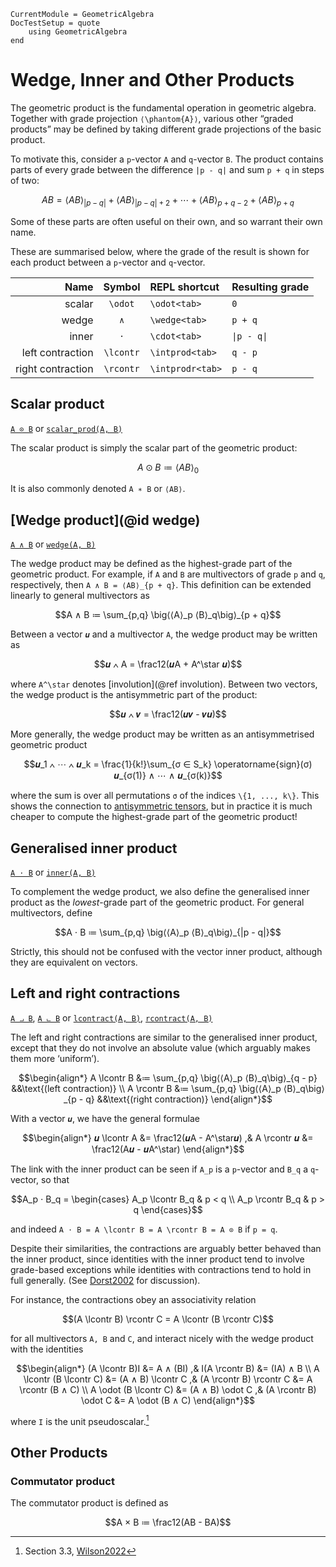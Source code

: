 ```@meta
CurrentModule = GeometricAlgebra
DocTestSetup = quote
	using GeometricAlgebra
end
```

# Wedge, Inner and Other Products

The geometric product is the fundamental operation in geometric algebra. Together with grade projection ``⟨\phantom{A}⟩``, various other “graded products” may be defined by taking different grade projections of the basic product.

To motivate this, consider a ``p``-vector ``A`` and ``q``-vector ``B``. The product contains parts of every grade between the difference ``|p - q|`` and sum ``p + q`` in steps of two:
```math
AB = ⟨AB⟩_{|p - q|} + ⟨AB⟩_{|p - q| + 2} + ⋯ + ⟨AB⟩_{p + q - 2} + ⟨AB⟩_{p + q}
```
Some of these parts are often useful on their own, and so warrant their own name.

These are summarised below, where the grade of the result is shown for each product between a ``p``-vector and ``q``-vector.

Name | Symbol | REPL shortcut | Resulting grade
----:|:------:|:-----|:---------------
scalar | ``\odot`` | `\odot<tab>` | ``0``
wedge | ``∧`` | `\wedge<tab>` | ``p + q``
inner | ``⋅`` | `\cdot<tab>` | ``\|p - q\|``
left contraction | ``\lcontr`` | `\intprod<tab>` | ``q - p``
right contraction | ``\rcontr`` | `\intprodr<tab>` | ``p - q``


## Scalar product

[`A ⊙ B`](@ref) or [`scalar_prod(A, B)`](@ref)


The scalar product is simply the scalar part of the geometric product:
```math
A ⊙ B ≔ ⟨AB⟩_0
```
It is also commonly denoted ``A ∗ B`` or ``⟨AB⟩``.


## [Wedge product](@id wedge)

[`A ∧ B`](@ref) or [`wedge(A, B)`](@ref)

The wedge product may be defined as the highest-grade part of the geometric product.
For example, if ``A`` and ``B`` are multivectors of grade ``p`` and ``q``, respectively, then ``A ∧ B = ⟨AB⟩_{p + q}``.
This definition can be extended linearly to general multivectors as
```math
A ∧ B ≔ \sum_{p,q} \big⟨⟨A⟩_p ⟨B⟩_q\big⟩_{p + q}
```

Between a vector ``𝒖`` and a multivector ``A``, the wedge product may be written as
```math
𝒖 ∧ A = \frac12(𝒖A + A^\star 𝒖)
```
where ``A^\star`` denotes [involution](@ref involution).
Between two vectors, the wedge product is the antisymmetric part of the product:
```math
𝒖 ∧ 𝒗 = \frac12(𝒖𝒗 - 𝒗𝒖)
```

More generally, the wedge product may be written as an antisymmetrised geometric product
```math
𝒖_1 ∧ ⋯ ∧ 𝒖_k = \frac{1}{k!}\sum_{σ ∈ S_k} \operatorname{sign}(σ) 𝒖_{σ(1)} ∧ ⋯ ∧ 𝒖_{σ(k)}
```
where the sum is over all permutations ``σ`` of the indices ``\{1, ..., k\}``.
This shows the connection to [antisymmetric tensors](https://en.wikipedia.org/wiki/Antisymmetric_tensor), but in practice it is much cheaper to compute the highest-grade part of the geometric product!


## Generalised inner product

[`A ⋅ B`](@ref) or [`inner(A, B)`](@ref)

To complement the wedge product, we also define the generalised inner product as the _lowest_-grade part of the geometric product.
For general multivectors, define
```math
A ⋅ B ≔ \sum_{p,q} \big⟨⟨A⟩_p ⟨B⟩_q\big⟩_{|p - q|}
```
Strictly, this should not be confused with the vector inner product, although they are equivalent on vectors.


## Left and right contractions

[`A ⨼ B`](@ref), [`A ⨽ B`](@ref) or [`lcontract(A, B)`](@ref), [`rcontract(A, B)`](@ref)


The left and right contractions are similar to the generalised inner product, except that they do not involve an absolute value (which arguably makes them more ‘uniform’).

```math
\begin{align*}
A \lcontr B &≔ \sum_{p,q} \big⟨⟨A⟩_p ⟨B⟩_q\big⟩_{q - p}
&&\text{(left contraction)}
\\
A \rcontr B &≔ \sum_{p,q} \big⟨⟨A⟩_p ⟨B⟩_q\big⟩_{p - q}
&&\text{(right contraction)}
\end{align*}
```
With a vector ``𝒖``, we have the general formulae
```math
\begin{align*}
𝒖 \lcontr A &= \frac12(𝒖A - A^\star𝒖)
,&
A \rcontr 𝒖 &= \frac12(A𝒖 - 𝒖A^\star)
\end{align*}
```

The link with the inner product can be seen if ``A_p`` is a ``p``-vector and ``B_q`` a ``q``-vector, so that
```math
A_p ⋅ B_q = \begin{cases} A_p \lcontr B_q & p < q \\ A_p \rcontr B_q & p > q \end{cases}
```
and indeed ``A ⋅ B = A \lcontr B = A \rcontr B = A ⊙ B`` if ``p = q``.

Despite their similarities, the contractions are arguably better behaved than the inner product, since identities with the inner product tend to involve grade-based exceptions while identities with contractions tend to hold in full generally. (See [Dorst2002](@cite) for discussion).

For instance, the contractions obey an associativity relation
```math
(A \lcontr B) \rcontr C = A \lcontr (B \rcontr C)
```
for all multivectors ``A, B`` and ``C``, and interact nicely with the wedge product with the identities
```math
\begin{align*}
	(A \lcontr B)I &= A ∧ (BI)
,&	I(A \rcontr B) &= (IA) ∧ B
\\	A \lcontr (B \lcontr C) &= (A ∧ B) \lcontr C
,&	(A \rcontr B) \rcontr C &= A \rcontr (B ∧ C)
\\	A \odot (B \lcontr C) &= (A ∧ B) \odot C
,&	(A \rcontr B) \odot C &= A \odot (B ∧ C)
\end{align*}
```
where ``I`` is the unit pseudoscalar.[^1]

[^1]: Section 3.3, [Wilson2022](@cite)


## Other Products

### Commutator product

The commutator product is defined as
```math
A × B ≔ \frac12(AB - BA)
```